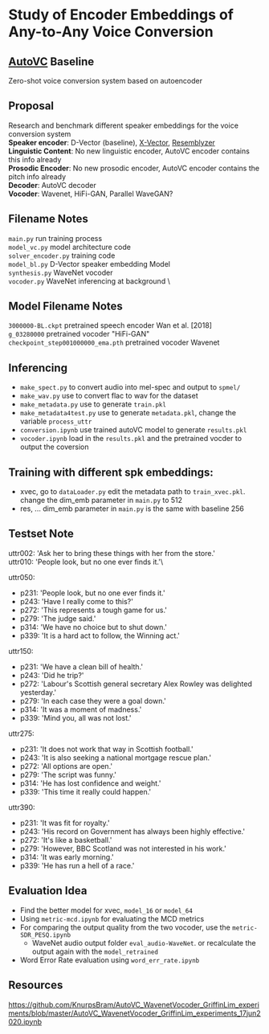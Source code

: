 # Study of Encoder Embeddings of Any-to-Any Voice Conversion

## [AutoVC](https://github.com/auspicious3000/autovc) Baseline
Zero-shot voice conversion system based on autoencoder

## Proposal
Research and benchmark different speaker embeddings for the voice conversion system \
**Speaker encoder**: D-Vector (baseline), [X-Vector](https://github.com/speechbrain/speechbrain/blob/develop/speechbrain/lobes/models/Xvector.py), [Resemblyzer](https://github.com/resemble-ai/Resemblyzer) \
**Linguistic Content**: No new linguistic encoder, AutoVC encoder contains this info already \
**Prosodic Encoder**: No new prosodic encoder, AutoVC encoder contains the pitch info already \
**Decoder**: AutoVC decoder \
**Vocoder**: Wavenet, HiFi-GAN, Parallel WaveGAN? 

## Filename Notes
`main.py` run training process \
`model_vc.py` model architecture code \
`solver_encoder.py` training code \
`model_bl.py` D-Vector speaker embedding Model \
`synthesis.py` WaveNet vocoder \
`vocoder.py` WaveNet inferencing at background \

## Model Filename Notes
`3000000-BL.ckpt` pretrained speech encoder Wan et al. [2018] \
`g_03280000` pretrained vocoder "HiFi-GAN" \
`checkpoint_step001000000_ema.pth` pretrained vocoder Wavenet

## Inferencing
* `make_spect.py` to convert audio into mel-spec and output to `spmel/`
* `make_wav.py` use to convert flac to wav for the dataset
* `make_metadata.py` use to generate `train.pkl`
* `make_metadata4test.py` use to generate `metadata.pkl`, change the variable `process_uttr`
* `conversion.ipynb` use trained autoVC model to generate `results.pkl`
* `vocoder.ipynb` load in the `results.pkl` and the pretrained vocder to output the coversion

## Training with different spk embeddings:
* xvec, go to `dataLoader.py` edit the metadata path to `train_xvec.pkl`. change the dim_emb parameter in `main.py` to 512
* res, ... dim_emb parameter in `main.py` is the same with baseline 256

## Testset Note
uttr002: 'Ask her to bring these things with her from the store.'\
uttr010: 'People look, but no one ever finds it.'\

uttr050:
* p231: 'People look, but no one ever finds it.'
* p243: 'Have I really come to this?'
* p272: 'This represents a tough game for us.'
* p279: 'The judge said.'
* p314: 'We have no choice but to shut down.'
* p339: 'It is a hard act to follow, the Winning act.'

uttr150:
* p231: 'We have a clean bill of health.'
* p243: 'Did he trip?'
* p272: 'Labour's Scottish general secretary Alex Rowley was delighted yesterday.'
* p279: 'In each case they were a goal down.'
* p314: 'It was a moment of madness.'
* p339: 'Mind you, all was not lost.'

uttr275:
* p231: 'It does not work that way in Scottish football.'
* p243: 'It is also seeking a national mortgage rescue plan.'
* p272: 'All options are open.'
* p279: 'The script was funny.'
* p314: 'He has lost confidence and weight.'
* p339: 'This time it really could happen.'

uttr390:
* p231: 'It was fit for royalty.'
* p243: 'His record on Government has always been highly effective.'
* p272: 'It's like a basketball.'
* p279: 'However, BBC Scotland was not interested in his work.'
* p314: 'It was early morning.'
* p339: 'He has run a hell of a race.'

## Evaluation Idea
* Find the better model for xvec, `model_16` or `model_64`
* Using `metric-mcd.ipynb` for evaluating the MCD metrics
* For comparing the output quality from the two vocoder, use the `metric-SDR_PESQ.ipynb`
    * WaveNet audio output folder `eval_audio-WaveNet`. or recalculate the output again with the `model_retrained`
* Word Error Rate evaluation using `word_err_rate.ipynb`

## Resources
https://github.com/KnurpsBram/AutoVC_WavenetVocoder_GriffinLim_experiments/blob/master/AutoVC_WavenetVocoder_GriffinLim_experiments_17jun2020.ipynb


